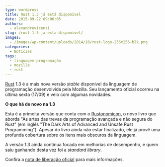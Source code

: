 ```yaml
---
type: wordpress
title: Rust 1.3 já está disponível
date: 2015-09-22 09:06:05
authors:
  - alexandrevicenzi
slug: /rust-1-3-ja-esta-disponivel/
images:
  - /images/wp-content/uploads/2014/10/rust-logo-256x256-blk.png
categories:
  - Notícias
tags:
  - linguagem-programação
  - mozilla
  - rust
---
```


<a href="https://www.rust-lang.org/" target="_blank">Rust</a> 1.3 é a mais nova versão <em>stable</em> disponível da linguagem de programação desenvolvida pela Mozilla. Seu lançamento oficial ocorreu na última sexta (17/09) e veio com algumas novidades.

<strong>O que há de novo na 1.3</strong>

Esta é a primeita versão que conta com o <a href="https://doc.rust-lang.org/nightly/nomicon/" target="_blank">Rustonomicon</a>, o novo livro que aborda "As artes das trevas da programação avançada e não segura do Rust" (em inglês "The Dark Arts of Advanced and Unsafe Rust Programming"). Apesar do livro ainda não estar finalizado, ele já provê uma profunda cobertura sobre os itens mais obscuros da linguagem.

A versão 1.3 ainda continua focada em melhorias de desempenho, e quem saiu ganhando desta vez foi a <em>standard library</em>.

Confira a <a href="http://blog.rust-lang.org/2015/09/17/Rust-1.3.html">nota de liberação oficial</a> para mais informações.